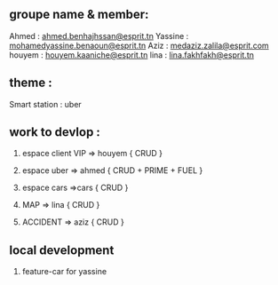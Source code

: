 ## groupe name & member:
Ahmed : ahmed.benhajhssan@esprit.tn
Yassine : mohamedyassine.benaoun@esprit.tn
Aziz : medaziz.zalila@esprit.com
houyem : houyem.kaaniche@esprit.tn
lina : lina.fakhfakh@esprit.tn

## theme :
Smart station : uber

## work to devlop : 
 1. espace client VIP => houyem
 {
    CRUD
 }
 2. espace uber => ahmed
 {
    CRUD + PRIME + FUEL
 }

 3. espace cars =>cars
 {
    CRUD
 }

 4. MAP => lina
 {
    CRUD
 }

 5. ACCIDENT => aziz
 {
    CRUD
 }

 ## local development 
 1. feature-car for yassine

